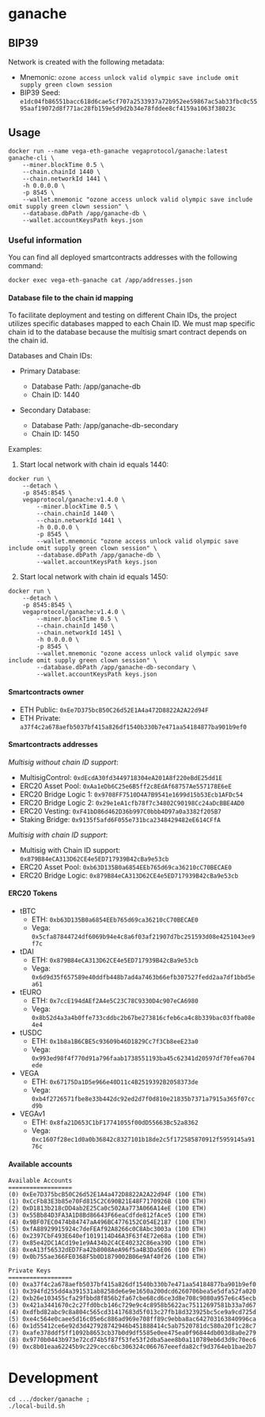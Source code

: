 # ganache

## BIP39

Network is created with the following metadata:

- Mnemonic: `ozone access unlock valid olympic save include omit supply green clown session`
- BIP39 Seed: `e1dc04fb86551bacc618d6cae5cf707a2533937a72b952ee59867ac5ab33fbc0c5595aaf19072d8f771ac28fb159e5d9d2b34e78fddee8cf4159a1063f38023c`

## Usage

```
docker run --name vega-eth-ganache vegaprotocol/ganache:latest ganache-cli \
    --miner.blockTime 0.5 \
    --chain.chainId 1440 \
    --chain.networkId 1441 \
    -h 0.0.0.0 \
    -p 8545 \
    --wallet.mnemonic "ozone access unlock valid olympic save include omit supply green clown session" \
	--database.dbPath /app/ganache-db \
    --wallet.accountKeysPath keys.json
```

### Useful information

You can find all deployed smartcontracts addresses with the following command:

```
docker exec vega-eth-ganache cat /app/addresses.json
```

#### Database file to the chain id mapping

To facilitate deployment and testing on different Chain IDs, the project utilizes specific databases mapped to each Chain ID. We must map specific chain id to the database because the multisig smart contract depends on the chain id.

Databases and Chain IDs:

- Primary Database:
    - Database Path: /app/ganache-db
    - Chain ID: 1440

- Secondary Database:
    - Database Path: /app/ganache-db-secondary
    - Chain ID: 1450

Examples:

1. Start local network with chain id equals 1440:

```shell
docker run \
    --detach \
    -p 8545:8545 \
    vegaprotocol/ganache:v1.4.0 \
        --miner.blockTime 0.5 \
        --chain.chainId 1440 \
        --chain.networkId 1441 \
        -h 0.0.0.0 \
        -p 8545 \
        --wallet.mnemonic "ozone access unlock valid olympic save include omit supply green clown session" \
        --database.dbPath /app/ganache-db \
        --wallet.accountKeysPath keys.json
```

2. Start local network with chain id equals 1450:

```shell
docker run \
    --detach \
    -p 8545:8545 \
    vegaprotocol/ganache:v1.4.0 \
        --miner.blockTime 0.5 \
        --chain.chainId 1450 \
        --chain.networkId 1451 \
        -h 0.0.0.0 \
        -p 8545 \
        --wallet.mnemonic "ozone access unlock valid olympic save include omit supply green clown session" \
        --database.dbPath /app/ganache-db-secondary \
        --wallet.accountKeysPath keys.json
```

#### Smartcontracts owner

- ETH Public: `0xEe7D375bcB50C26d52E1A4a472D8822A2A22d94F`
- ETH Private: `a37f4c2a678aefb5037bf415a826df1540b330b7e471aa54184877ba901b9ef0`

#### Smartcontracts addresses

*Multisig without chain ID support*:

- MultisigControl: `0xdEcdA30fd3449718304eA201A8f220eBdE25dd1E`
- ERC20 Asset Pool: `0xAa1eDb6C25e6B5ff2c8EdAf68757Ae557178E6eE`
- ERC20 Bridge Logic 1: `0x9708FF7510D4A7B9541e1699d15b53Ecb1AFDc54`
- ERC20 Bridge Logic 2: `0x29e1eA1cfb78f7c34802C90198Cc24aDcBBE4AD0`
- ERC20 Vesting: `0xF41bD86d462D36b997C0bbb4D97a0a3382f205B7`
- Staking Bridge: `0x9135f5afd6F055e731bca2348429482eE614CFfA`

*Multisig with chain ID support*:

- Multisig with Chain ID support: `0x879B84eCA313D62CE4e5ED717939B42cBa9e53cb`
- ERC20 Asset Pool: `0xb63D135B0a6854EEb765d69ca36210cC70BECAE0`
- ERC20 Bridge Logic: `0x879B84eCA313D62CE4e5ED717939B42cBa9e53cb`

#### ERC20 Tokens

- tBTC
    - ETH: `0xb63D135B0a6854EEb765d69ca36210cC70BECAE0`
    - Vega: `0x5cfa87844724df6069b94e4c8a6f03af21907d7bc251593d08e4251043ee9f7c`
- tDAI
    - ETH: `0x879B84eCA313D62CE4e5ED717939B42cBa9e53cb`
    - Vega: `0x6d9d35f657589e40ddfb448b7ad4a7463b66efb307527fedd2aa7df1bbd5ea61`
- tEURO
    - ETH: `0x7ccE194dAEf2A4e5C23C78C9330D4c907eCA6980`
    - Vega: `0x8b52d4a3a4b0ffe733cddbc2b67be273816cfeb6ca4c8b339bac03ffba08e4e4`
- tUSDC
    - ETH: `0x1b8a1B6CBE5c93609b46D1829Cc7f3Cb8eeE23a0`
    - Vega: `0x993ed98f4f770d91a796faab1738551193ba45c62341d20597df70fea6704ede`
- VEGA
    - ETH: `0x67175Da1D5e966e40D11c4B2519392B2058373de`
    - Vega: `0xb4f2726571fbe8e33b442dc92ed2d7f0d810e21835b7371a7915a365f07ccd9b`
- VEGAv1
    - ETH: `0x8fa21D653C1bF17741055f00dD55663Bc52a8362`
    - Vega: `0xc1607f28ec1d0a0b36842c8327101b18de2c5f172585870912f5959145a9176c`

#### Available accounts

```
Available Accounts
==================
(0) 0xEe7D375bcB50C26d52E1A4a472D8822A2A22d94F (100 ETH)
(1) 0xCcFb83E3b85e70Fd815C2C690B21E48F7170926B (100 ETH)
(2) 0xD1813b218cDD4ab2E25Ca0c502Aa773A066A14eE (100 ETH)
(3) 0x55Bb84D3FA3A1D8Bd86643F66eaCdfde812fAce5 (100 ETH)
(4) 0x9BF07EC0474b84747aA496BC4776152C054E2187 (100 ETH)
(5) 0xfA88929915924c7deFEAf92A8266c0C8Abc3003a (100 ETH)
(6) 0x2397CbF493E640ef1019114D46A3F63f4E72e68a (100 ETH)
(7) 0x85e42DC1ACd19e1e9A434b2C4CE40232C86ea39D (100 ETH)
(8) 0xeA13f56532dED7Fa42b8008AeA96f5a4B3Da5E06 (100 ETH)
(9) 0x0b755ae366FE0368F5b0D1879002B06e9Af40f26 (100 ETH)

Private Keys
==================
(0) 0xa37f4c2a678aefb5037bf415a826df1540b330b7e471aa54184877ba901b9ef0
(1) 0x394fd255dd4a391531ab8258de6e9e1650a200dcd6260706bea5e5dfa52fa020
(2) 0xb26e103455cfa29fbbd8f856b2fa67cbe68cd6ce3d8e708c9080a957e6c45ecb
(3) 0x421a3441670c2c27fd0bcb146c729e9c4c8958b5622ac75112697581b33a7d67
(4) 0xdfbd82abc9c8a804c565cd31417683d5f013c27fb18d323925bc5ce9a9cd725d
(5) 0xe4c564e0caee5d16c05e6c886ad969e708ff89c9ebba8ac642703163840996ca
(6) 0x1d55412ce6e92d3d427928742946b451888414c5ab7520781dc580a20f1c28c7
(7) 0xafe378ddf5ff1092b8653cb37b0d9df5585e0ee475ea0f96844db003d8a0e279
(8) 0x9770b0443b973e72cd74b5f87f53fe53f2dba5aee8b0a110789eb6d3d9c70ec6
(9) 0xc8b01eaa62245b9c229cecc6bc306324c066767eeefda82cf9d3764eb1bae2b7
```


# Development

```
cd .../docker/ganache ;
./local-build.sh
```